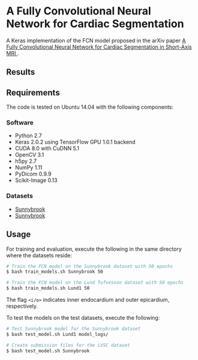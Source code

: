 # A Fully Convolutional Neural Network for Cardiac Segmentation

A Keras implementation of the FCN model proposed in the arXiv paper [A Fully Convolutional Neural Network for Cardiac Segmentation in Short-Axis MRI
](https://arxiv.org/abs/1604.00494).

## Results


## Requirements
The code is tested on Ubuntu 14.04 with the following components:

### Software

* Python 2.7
* Keras 2.0.2 using TensorFlow GPU 1.0.1 backend
* CUDA 8.0 with CuDNN 5.1
* OpenCV 3.1
* h5py 2.7
* NumPy 1.11
* PyDicom 0.9.9
* Scikit-Image 0.13

### Datasets

* [Sunnybrook](http://smial.sri.utoronto.ca/LV_Challenge/Downloads.html)
* [Sunnybrook](http://smial.sri.utoronto.ca/LV_Challenge/Downloads.html)

## Usage
For training and evaluation, execute the following in the same directory where the datasets reside:

```bash
# Train the FCN model on the Sunnybrook dataset with 50 epochs
$ bash train_models.sh Sunnybrook 50

# Train the FCN model on the Lund Tufvesson dataset with 50 epochs
$ bash train_models.sh Lund1 50
```

The flag `<i/o>` indicates inner endocardium and outer epicardium, respectively.

To test the models on the test datasets, execute the following:

```bash
# Test Sunnybrook model for the Sunnybrook dataset
$ bash test_model.sh Lund1 model_logs/

# Create submission files for the LVSC dataset
$ bash test_model.sh Sunnybrook
```


